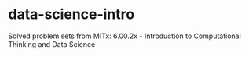 # data-science-intro
Solved problem sets from MITx: 6.00.2x - Introduction to Computational Thinking and Data Science
